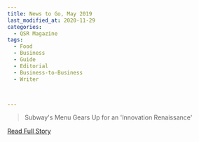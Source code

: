 ```yaml
---
title: News to Go, May 2019
last_modified_at: 2020-11-29
categories:
  - QSR Magazine
tags:
  - Food
  - Business
  - Guide
  - Editorial 
  - Business-to-Business
  - Writer



---
```


> Subway's Menu Gears Up for an 'Innovation Renaissance'

<a href="http://www.ourdigitalmags.com/publication/?i=583668&ver=html5&p=24" target="_blank">Read Full Story</a>
